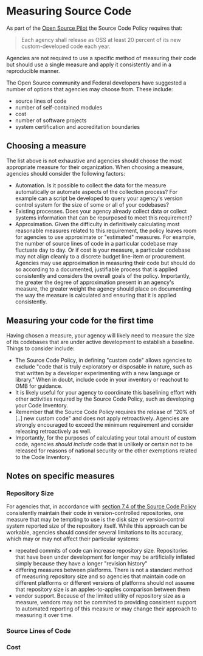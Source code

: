# Measuring Source Code

As part of the [Open Source Pilot](link) the Source Code Policy requires that: 

> Each agency shall release as OSS at least 20 percent of its new custom-developed code each year.

Agencies are not required to use a specific method of measuring their code but should use a single measure and apply it consistently and in a reproducible manner.

The Open Source community and Federal developers have suggested a number of options that agencies may choose from. These include:
- source lines of code
- number of self-contained modules
- cost
- number of software projects
- system certification and accreditation boundaries

## Choosing a measure
The list above is not exhaustive and agencies should choose the most appropriate measure for their organization. When choosing a measure, agencies should consider the following factors:
- Automation. Is it possible to collect the data for the measure automatically or automate aspects of the collection process?  For example can a script be developed to query your agency's version control system for the size of some or all of your codebases?
- Existing processes. Does your agency already collect data or collect systems information that can be repurposed to meet this requirement? 
- Approximation. Given the difficulty in definitively calculating most reasonable measures related to this requirement, the policy leaves room for agencies to use approximate or "estimated" measures. For example, the number of source lines of code in a particular codebase may fluctuate day to day.  Or if cost is your measure, a particular codebase may not align cleanly to a discrete budget line-item or procurement. Agencies may use approximation in measuring their code but should do so according to a documented, justifiable process that is applied consistently and considers the overall goals of the policy. Importantly, the greater the degree of approximation present in an agency's measure, the greater weight the agency should place on documenting the way the measure is calculated and ensuring that it is applied consistently.

## Measuring your code for the first time 
Having chosen a measure, your agency will likely need to measure the size of its codebases that are under active development to establish a baseline.  Things to consider include:
- The Source Code Policy, in defining "custom code" allows agencies to exclude "code that is truly exploratory or disposable in nature, such as that written by a developer experimenting with a new language or library."  When in doubt, include code in your inventory or reachout to OMB for guidance.
- It is likely useful for your agency to coordinate this baselining effort with other activities required by the Source Code Policy, such as developing your Code Inventory.
- Remember that the Source Code Policy requires the release of "20% of [..] new custom code" and does not apply retroactively. Agencies are strongly encouraged to exceed the minimum requirement and consider releasing retroactively as well.
- Importantly, for the purposes of calculating your total amount of custom code, agencies *should include* code that is unlikely or certain not to be released for reasons of national security or the other exemptions related to the Code Inventory.


## Notes on specific measures

### Repository Size
For agencies that, in accordance with [section 7.4 of the Source Code Policy](https://sourcecode.cio.gov/Implementation/#code-repositories) consistently maintain their code in version-controlled repositories, one measure that may be tempting to use is the disk size or version-control system reported size of the repository itself.  While this approach can be workable, agencies should consider several limitations to its accuracy, which may or may not affect their particular systems:
- repeated commits of code can increase repository size. Repositories that have been under development for longer may be artificially inflated simply because they have a longer "revision history"
- differing measures between platforms.  There is not a standard method of measuring repository size and so agencies that maintain code on different platforms or different versions of platforms should not assume that repository size is an apples-to-apples comparison between them
- vendor support. Because of the limited utility of repository size as a measure, vendors may not be commited to providing consistent support to automated reporting of this measure or may change their approach to measuring it over time.


### Source Lines of Code




### Cost



### 







